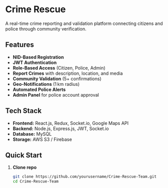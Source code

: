 # Crime Rescue

A real-time crime reporting and validation platform connecting citizens and police through community verification.

## Features

- **NID-Based Registration**  
- **JWT Authentication**  
- **Role-Based Access** (Citizen, Police, Admin)  
- **Report Crimes** with description, location, and media  
- **Community Validation** (5+ confirmations)  
- **Geo-Notifications** (1 km radius)  
- **Automated Police Alerts**  
- **Admin Panel** for police account approval  

## Tech Stack

- **Frontend:** React.js, Redux, Socket.io, Google Maps API  
- **Backend:** Node.js, Express.js, JWT, Socket.io  
- **Database:** MySQL  
- **Storage:** AWS S3 / Firebase  

## Quick Start

1. **Clone repo**  
   ```bash
   git clone https://github.com/yourusername/Crime-Rescue-Team.git
   cd Crime-Rescue-Team
